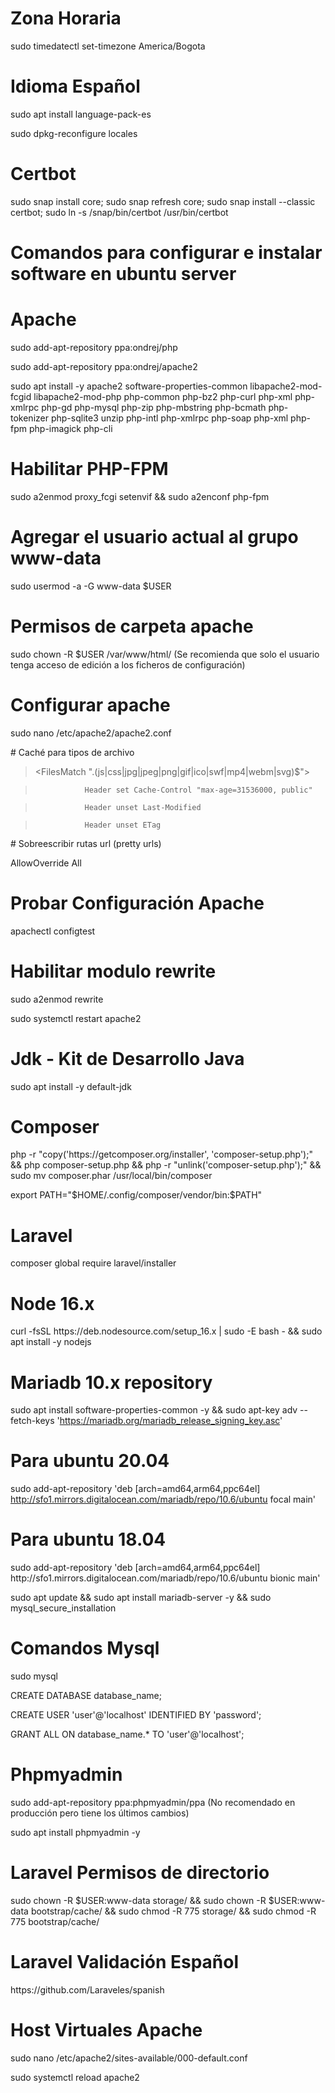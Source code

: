 # Zona Horaria
<p>sudo timedatectl set-timezone America/Bogota</p>

# Idioma Español

<p>sudo apt install language-pack-es</p>
<p>sudo dpkg-reconfigure locales</p>

# Certbot
<p>sudo snap install core; sudo snap refresh core; sudo snap install --classic certbot; sudo ln -s /snap/bin/certbot /usr/bin/certbot</p>

# Comandos para configurar e instalar software en ubuntu server

# Apache
<p>sudo add-apt-repository ppa:ondrej/php</p>
<p>sudo add-apt-repository ppa:ondrej/apache2</p>
<p>sudo apt install -y apache2 software-properties-common libapache2-mod-fcgid libapache2-mod-php php-common php-bz2 php-curl php-xml php-xmlrpc php-gd php-mysql php-zip php-mbstring php-bcmath php-tokenizer php-sqlite3 unzip php-intl php-xmlrpc php-soap php-xml php-fpm php-imagick php-cli </p>

# Habilitar PHP-FPM
<p>sudo a2enmod proxy_fcgi setenvif && sudo a2enconf php-fpm</p>

# Agregar el usuario actual al grupo www-data
<p>sudo usermod -a -G www-data $USER</p>

# Permisos de carpeta apache 
<p>sudo chown -R $USER /var/www/html/ (Se recomienda que solo el usuario tenga acceso de edición a los ficheros de configuración)</p>

# Configurar apache
<p>sudo nano /etc/apache2/apache2.conf</p>

<p># Caché para tipos de archivo<p>

> <FilesMatch ".(js|css|jpg|jpeg|png|gif|ico|swf|mp4|webm|svg)$">

>                Header set Cache-Control "max-age=31536000, public"

>                Header unset Last-Modified

>                Header unset ETag

> </FilesMatch>
  
<p># Sobreescribir rutas url (pretty urls)</p>
<p><Directory /var/www/></p>
<p>        AllowOverride All
<p></Directory></p>


# Probar Configuración Apache
<p>apachectl configtest</p>

# Habilitar modulo rewrite
<p>sudo a2enmod rewrite</p>
<p>sudo systemctl restart apache2</p>

# Jdk - Kit de Desarrollo Java
<p>sudo apt install -y default-jdk</p>

# Composer
<p>php -r "copy('https://getcomposer.org/installer', 'composer-setup.php');" && php composer-setup.php && php -r "unlink('composer-setup.php');" && sudo mv composer.phar /usr/local/bin/composer</p>
<p>export PATH="$HOME/.config/composer/vendor/bin:$PATH"</p>

# Laravel
<p>composer global require laravel/installer</p>

# Node 16.x
<p>curl -fsSL https://deb.nodesource.com/setup_16.x | sudo -E bash - && sudo apt install -y nodejs</p>


# Mariadb 10.x repository
sudo apt install software-properties-common -y && sudo apt-key adv --fetch-keys 'https://mariadb.org/mariadb_release_signing_key.asc'

# Para ubuntu 20.04
sudo add-apt-repository 'deb [arch=amd64,arm64,ppc64el] http://sfo1.mirrors.digitalocean.com/mariadb/repo/10.6/ubuntu focal main'

# Para ubuntu 18.04
<p>sudo add-apt-repository 'deb [arch=amd64,arm64,ppc64el] http://sfo1.mirrors.digitalocean.com/mariadb/repo/10.6/ubuntu bionic main'</p>
<p>sudo apt update && sudo apt install mariadb-server -y && sudo mysql_secure_installation</p>

# Comandos Mysql
<p>sudo mysql</p>
<p>CREATE DATABASE database_name;</p>
<p>CREATE USER 'user'@'localhost' IDENTIFIED BY 'password';</p>
<p>GRANT ALL ON database_name.* TO 'user'@'localhost';</p>

# Phpmyadmin
<p>sudo add-apt-repository ppa:phpmyadmin/ppa (No recomendado en producción pero tiene los últimos cambios)</p>

<p>sudo apt install phpmyadmin -y</p>



# Laravel Permisos de directorio
<p>sudo chown -R $USER:www-data storage/ && sudo chown -R $USER:www-data bootstrap/cache/ && sudo chmod -R 775 storage/ && sudo chmod -R 775 bootstrap/cache/</p>

# Laravel Validación Español
<p>https://github.com/Laraveles/spanish</p>

# Host Virtuales Apache
<p>sudo nano /etc/apache2/sites-available/000-default.conf</p>
<p>sudo systemctl reload apache2</p>
